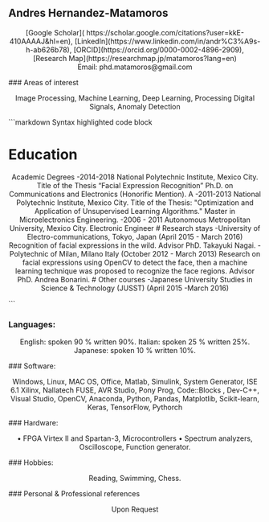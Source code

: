## Andres Hernandez-Matamoros
<p align="center">
[Google Scholar]( https://scholar.google.com/citations?user=kkE-410AAAAJ&hl=en),
[LinkedIn](https://www.linkedin.com/in/andr%C3%A9s-h-ab626b78),
[ORCID](https://orcid.org/0000-0002-4896-2909),
[Research Map](https://researchmap.jp/matamoros?lang=en)<br>
Email: phd.matamoros@gmail.com<br>
</p>
### Areas of interest
<p align="center">
Image Processing, Machine Learning, Deep Learning, Processing Digital Signals, Anomaly Detection<br>
</p>
```markdown
Syntax highlighted code block

# Education
  <p align="center">
Academic Degrees
-2014-2018 National Polytechnic Institute, Mexico City.
Title of the Thesis “Facial Expression Recognition”
Ph.D. on Communications and Electronics (Honorific Mention). A
-2011-2013 National Polytechnic Institute, Mexico City.
Title of the Thesis: "Optimization and Application of Unsupervised Learning Algorithms."
Master in Microelectronics Engineering. 
-2006 - 2011 Autonomous Metropolitan University, Mexico City.
Electronic Engineer
# Research stays
-University of Electro-communications, Tokyo, Japan (April 2015 - March 2016) Recognition of facial
expressions in the wild. Advisor PhD. Takayuki Nagai.
-Polytechnic of Milan, Milano Italy (October 2012 - March 2013) Research on facial expressions using
OpenCV to detect the face, then a machine learning technique was proposed to recognize the face
regions. Advisor PhD. Andrea Bonarini.
#  Other courses
-Japanese University Studies in Science & Technology (JUSST) (April 2015 -March 2016)
</p>
```

### Languages:
<p align="center">
English: spoken 90 % written 90%.
Italian: spoken 25 % written 25%.
Japanese: spoken 10 % written 10%.
  </p>
### Software:
<p align="center">
Windows, Linux, MAC OS, Office, Matlab, Simulink, System Generator, ISE 6.1 Xilinx, Nallatech FUSE,
AVR Studio, Pony Prog, Code::Blocks , Dev-C++, Visual Studio, OpenCV, Anaconda, Python, Pandas,
Matplotlib, Scikit-learn, Keras, TensorFlow, Pythorch
  </p>
### Hardware:
<p align="center">
• FPGA Virtex II and Spartan-3, Microcontrollers
• Spectrum analyzers, Oscilloscope, Function generator.
  </p>
### Hobbies:
<p align="center">
Reading, Swimming, Chess.
</p>
### Personal & Professional references
<p align="center">
Upon Request
</p>
